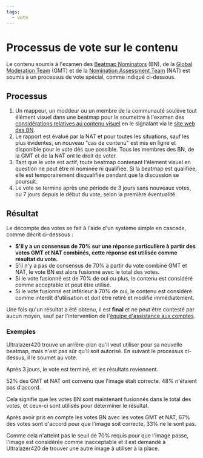 ```yaml
---
tags:
  - vote
---
```


# Processus de vote sur le contenu

Le contenu soumis à l'examen des [Beatmap Nominators](/wiki/People/Beatmap_Nominators) (BN), de la [Global Moderation Team](/wiki/People/Global_Moderation_Team) (GMT) et de la [Nomination Assessment Team](/wiki/People/Nomination_Assessment_Team) (NAT) est soumis à un processus de vote spécial, comme indiqué ci-dessous.

## Processus

1. Un mappeur, un moddeur ou un membre de la communauté soulève tout élément visuel dans une beatmap pour le soumettre à l'examen des [considérations relatives au contenu visuel](/wiki/Rules/Visual_Content_Considerations) en le signalant via le [site web des BN](https://bn.mappersguild.com/reports).
2. Le rapport est évalué par la NAT et pour toutes les situations, sauf les plus évidentes, un nouveau "cas de contenu" est mis en ligne et disponible pour le vote dès que possible. Tous les membres des BN, de la GMT et de la NAT ont le droit de voter.
3. Tant que le vote est actif, toute beatmap contenant l'élément visuel en question ne peut être ni nominée ni qualifiée. Si la beatmap est qualifiée, elle est temporairement disqualifiée pendant que la discussion se poursuit.
4. Le vote se termine après une période de 3 jours sans nouveaux votes, ou 7 jours depuis le début du vote, selon la première éventualité.

## Résultat

Le décompte des votes se fait à l'aide d'un système simple en cascade, comme décrit ci-dessous :

- **S'il y a un consensus de 70% sur une réponse particulière à partir des votes GMT et NAT combinés, cette réponse est utilisée comme résultat du vote.**
- S'il n'y a pas de consensus de 70% à partir du vote combiné GMT et NAT, le vote BN est alors fusionné avec le total des votes.
- Si le vote fusionné est de 70% de oui ou plus, le contenu est considéré comme acceptable et peut être utilisé.
- Si le vote fusionné est inférieur à 70% de oui, le contenu est considéré comme interdit d'utilisation et doit être retiré et modifié immédiatement.

Une fois qu'un résultat a été obtenu, il est **final** et ne peut être contesté par aucun moyen, sauf par l'intervention de l'[équipe d'assistance aux comptes](/wiki/People/Account_support_team).

### Exemples

Ultralazer420 trouve un arrière-plan qu'il veut utiliser pour sa nouvelle beatmap, mais n'est pas sûr qu'il soit autorisé. En suivant le processus ci-dessus, il le soumet au vote.

Après 3 jours, le vote est terminé, et les résultats reviennent.

52% des GMT et NAT ont convenu que l'image était correcte. 48% n'étaient pas d'accord.

Cela signifie que les votes BN sont maintenant fusionnés dans le total des votes, et ceux-ci sont utilisés pour déterminer le résultat.

Après avoir pris en compte les votes BN avec les votes GMT et NAT, 67% des votes sont d'accord pour que l'image soit correcte, 33% ne le sont pas. 

Comme cela n'atteint pas le seuil de 70% requis pour que l'image passe, l'image est considérée comme inacceptable et il est demandé à Ultralazer420 de trouver une autre image à utiliser à la place.
